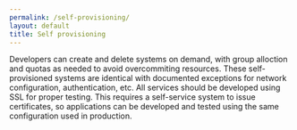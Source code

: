 ```yaml
---
permalink: /self-provisioning/
layout: default
title: Self provisioning
---
```

<a name="self-provisioning"></a>
Developers can create and delete systems on demand, with group alloction and quotas as needed to avoid overcommiting resources. 
These self-provisioned systems are identical with documented exceptions for network configuration, authentication, etc. 
All services should be developed using SSL for proper testing. 
This requires a self-service system to issue certificates, so applications can be developed and tested using the same configuration used in production.
